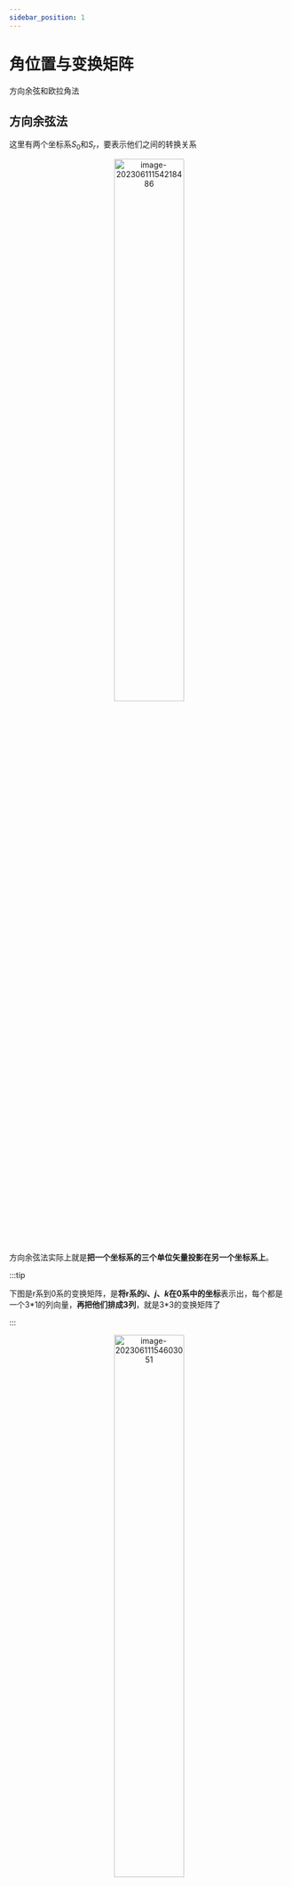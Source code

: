 ```yaml
---
sidebar_position: 1
---
```


# 角位置与变换矩阵

方向余弦和欧拉角法

## 方向余弦法

这里有两个坐标系$S_0$和$S_r$，要表示他们之间的转换关系

<center><img src={require('./assets/image-20230611154218486.png').default} alt="image-20230611154218486" width="50%" /></center>

方向余弦法实际上就是**把一个坐标系的三个单位矢量投影在另一个坐标系上**。

:::tip

下图是r系到0系的变换矩阵，是**将r系的$i$、$j$、$k$在0系中的坐标**表示出，每个都是一个3*1的列向量，**再把他们排成3列**，就是3\*3的变换矩阵了

:::

<center><img src={require('./assets/image-20230611154603051.png').default} alt="image-20230611154603051" width="50%" /></center>

转换矩阵具有如下的性质

:::caution注意

除了方向余弦矩阵，欧拉角法写出的矩阵也**有相同的性质**，因为虽然计算方式不同，但是最后的转换矩阵**在数学上相等**。

:::

<center><img src={require('./assets/image-20230611155031054.png').default} alt="image-20230611155031054" width=" 50%" /></center>

## 欧拉角法

刚体坐标系相对参考坐标系的角位置，可以用三次独立的三个转角来确定，这就是欧拉法原理，这三个独立的角度称为欧拉角。

**欧拉角**的选取**有3在\*2\*2共12种**可能

> 对于定点转动的刚体，只要给定一组欧拉角，就能唯一确定刚体坐标系的九个方向余弦，从而唯一地确定刚体在空间的角位置。
>
> 所以实际上方向余弦法实际上也只有3个未知量，因为角度之间有一些约束